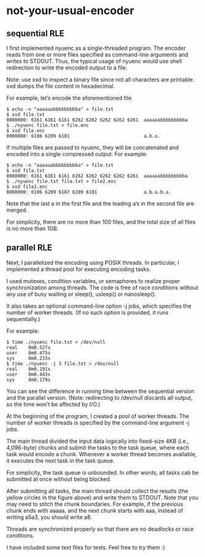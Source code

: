 # not-your-usual-encoder

## sequential RLE
I first implemented nyuenc as a single-threaded program. The encoder reads from one or more files specified as command-line arguments and writes to STDOUT. Thus, the typical usage of nyuenc would use shell redirection to write the encoded output to a file.

Note: use xxd to inspect a binary file since not all characters are printable. xxd dumps the file content in hexadecimal.

For example, let’s encode the aforementioned file.
```
$ echo -n "aaaaaabbbbbbbbba" > file.txt
$ xxd file.txt
0000000: 6161 6161 6161 6262 6262 6262 6262 6261  aaaaaabbbbbbbbba
$ ./nyuenc file.txt > file.enc
$ xxd file.enc
0000000: 6106 6209 6101                           a.b.a.
```
If multiple files are passed to nyuenc, they will be concatenated and encoded into a single compressed output. For example:

```
$ echo -n "aaaaaabbbbbbbbba" > file.txt
$ xxd file.txt
0000000: 6161 6161 6161 6262 6262 6262 6262 6261  aaaaaabbbbbbbbba
$ ./nyuenc file.txt file.txt > file2.enc
$ xxd file2.enc
0000000: 6106 6209 6107 6209 6101                 a.b.a.b.a.
```
Note that the last a in the first file and the leading a’s in the second file are merged.

For simplicity, there are no more than 100 files, and the total size of all files is no more than 1GB.

## parallel RLE
Next, I parallelized the encoding using POSIX threads. In particular, I implemented a thread pool for executing encoding tasks.

I used mutexes, condition variables, or semaphores to realize proper synchronization among threads. The code is free of race conditions without any use of busy waiting or sleep(), usleep() or nanosleep().

It also takes an optional command-line option -j jobs, which specifies the number of worker threads. (If no such option is provided, it runs sequentially.)

For example:

```
$ time ./nyuenc file.txt > /dev/null
real    0m0.527s
user    0m0.475s
sys     0m0.233s
$ time ./nyuenc -j 3 file.txt > /dev/null
real    0m0.191s
user    0m0.443s
sys     0m0.179s
```
You can see the difference in running time between the sequential version and the parallel version. (Note: redirecting to /dev/null discards all output, so the time won’t be affected by I/O.)



At the beginning of the program, I created a pool of worker threads. The number of worker threads is specified by the command-line argument -j jobs.

The main thread divided the input data logically into fixed-size 4KB (i.e., 4,096-byte) chunks and submit the tasks to the task queue, where each task would encode a chunk. Whenever a worker thread becomes available, it executes the next task in the task queue.

For simplicity, the task queue is unbounded. In other words, all tasks cab be submitted at once without being blocked.

After submitting all tasks, the main thread should collect the results (the yellow circles in the figure above) and write them to STDOUT. Note that you may need to stitch the chunk boundaries. For example, if the previous chunk ends with aaaaa, and the next chunk starts with aaa, instead of writing a5a3, you should write a8.

Threads are synchronized properly so that there are no deadlocks or race conditions.




I have included some text files for tests. Feel free to try them :)
